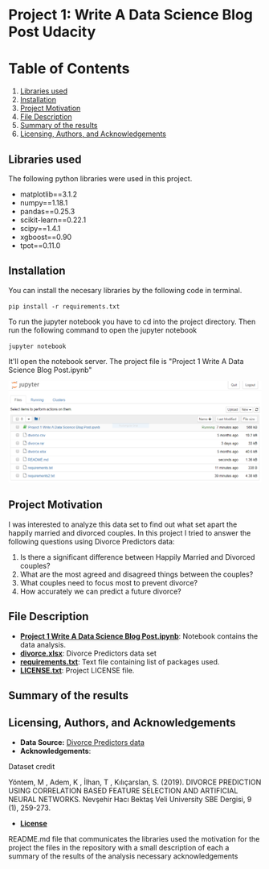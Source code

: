 # Project 1: Write A Data Science Blog Post Udacity

# Table of Contents

1. [Libraries used](#libraries)
2. [Installation](#installation)
3. [Project Motivation](#motivation)
4. [File Description](#files)
5. [Summary of the results](#results)
6. [Licensing, Authors, and Acknowledgements](#acknowledgements)

## Libraries used <a name="libraries"></a>
The following python libraries were used in this project.
* matplotlib==3.1.2
* numpy==1.18.1
* pandas==0.25.3
* scikit-learn==0.22.1
* scipy==1.4.1
* xgboost==0.90
* tpot==0.11.0

## Installation <a name="installation"></a>
You can install the necesary libraries by the following code in terminal. 

`pip install -r requirements.txt`

To run the jupyter notebook you have to cd into the project directory. Then run the following command to open the jupyter notebook

`jupyter notebook`

It'll open the notebook server.
The project file is "Project 1 Write A Data Science Blog Post.ipynb"

![Image of Project Notebook](/jupyter_notebook_view.png)

## Project Motivation <a name="motivation"></a>

I was interested to analyze this data set to find out what set apart the happily married and divorced couples. In this project I tried to answer the following questions using Divorce Predictors data:

1. Is there a significant difference between Happily Married and Divorced couples?
2. What are the most agreed and disagreed things between the couples?
3. What couples need to focus most to prevent divorce?
4. How accurately we can predict a future divorce?

## File Description <a name="files"></a>
* [**Project 1 Write A Data Science Blog Post.ipynb**](/Project%201%20Write%20A%20Data%20Science%20Blog%20Post.ipynb): 
Notebook contains the data analysis.
* [**divorce.xlsx**](/divorce.xlsx): Divorce Predictors data set
* [**requirements.txt**](/requirements.txt): Text file containing list of packages used.
* [**LICENSE.txt**](/LICENSE.txt): Project LICENSE file.

## Summary of the results <a name="results"></a>
## Licensing, Authors, and Acknowledgements <a name="acknowledgements"></a>

* **Data Source:** [Divorce Predictors data](https://archive.ics.uci.edu/ml/datasets/Divorce+Predictors+data+set)
* **Acknowledgements**: 

Dataset credit  

Yöntem, M , Adem, K , İlhan, T , Kılıçarslan, S. (2019). DIVORCE PREDICTION USING CORRELATION BASED FEATURE SELECTION AND ARTIFICIAL NEURAL NETWORKS. Nevşehir Hacı Bektaş Veli University SBE Dergisi, 9 (1), 259-273. 

* [**License**](/LICENSE.txt)


README.md file that communicates the 
libraries used
the motivation for the project
the files in the repository with a small description of each
a summary of the results of the analysis
necessary acknowledgements